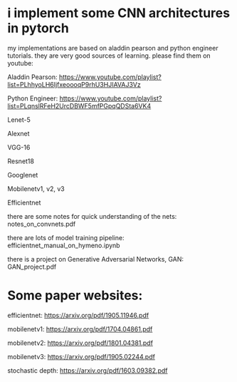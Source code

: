 # i implement some CNN architectures in pytorch

my implementations are based on aladdin pearson and python engineer tutorials. they are very good sources of learning. please find them on youtube:

Aladdin Pearson: https://www.youtube.com/playlist?list=PLhhyoLH6IjfxeoooqP9rhU3HJIAVAJ3Vz

Python Engineer:  https://www.youtube.com/playlist?list=PLqnslRFeH2UrcDBWF5mfPGpqQDSta6VK4

Lenet-5

Alexnet

VGG-16 

Resnet18

Googlenet

Mobilenetv1, v2, v3

Efficientnet

there are some notes for quick understanding of the nets: notes_on_convnets.pdf

there are lots of model training pipeline: efficientnet_manual_on_hymeno.ipynb

there is a project on Generative Adversarial Networks, GAN: GAN_project.pdf 

# Some paper websites:

efficientnet: https://arxiv.org/pdf/1905.11946.pdf

mobilenetv1: https://arxiv.org/pdf/1704.04861.pdf

mobilenetv2: https://arxiv.org/pdf/1801.04381.pdf

mobilenetv3: https://arxiv.org/pdf/1905.02244.pdf

stochastic depth: https://arxiv.org/pdf/1603.09382.pdf
